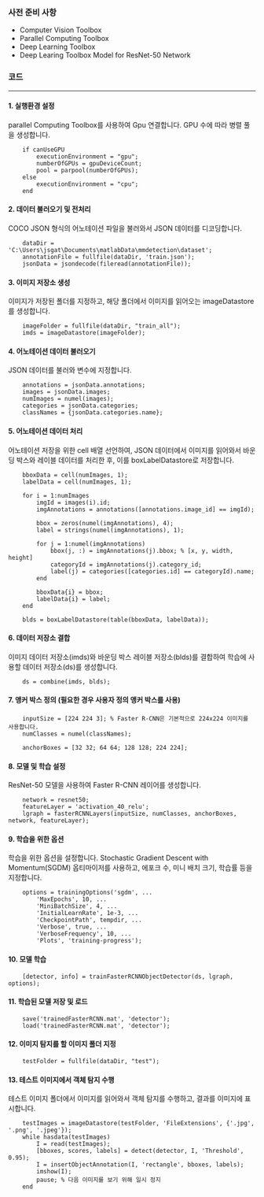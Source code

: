 ### 사전 준비 사항 
- Computer Vision Toolbox
- Parallel Computing Toolbox
- Deep Learning Toolbox
- Deep Learing Toolbox Model for ResNet-50 Network
  
### 코드
-----

#### 1. 실행환경 설정
parallel Computing Toolbox를 사용하여 Gpu 연결합니다. GPU 수에 따라 병렬 풀을 생성합니다.

        if canUseGPU
            executionEnvironment = "gpu";
            numberOfGPUs = gpuDeviceCount;
            pool = parpool(numberOfGPUs);
        else
            executionEnvironment = "cpu";
        end

#### 2. 데이터 불러오기 및 전처리
COCO JSON 형식의 어노테이션 파일을 불러와서 JSON 데이터를 디코딩합니다.

        dataDir = 'C:\Users\jsgat\Documents\matlabData\mmdetection\dataset';
        annotationFile = fullfile(dataDir, 'train.json');
        jsonData = jsondecode(fileread(annotationFile));


#### 3. 이미지 저장소 생성
이미지가 저장된 폴더를 지정하고, 해당 폴더에서 이미지를 읽어오는 imageDatastore를 생성합니다.
        
        imageFolder = fullfile(dataDir, "train_all");
        imds = imageDatastore(imageFolder);
        
#### 4. 어노테이션 데이터 불러오기
JSON 데이터를 불러와 변수에 지정합니다.
        
        annotations = jsonData.annotations;
        images = jsonData.images;
        numImages = numel(images);
        categories = jsonData.categories;
        classNames = {jsonData.categories.name};

#### 5. 어노테이션 데이터 처리
어노테이션 저장을 위한 cell 배열 선언하여, JSON 데이터에서 이미지를 읽어와서 바운딩 박스와 레이블 데이터를 처리한 후, 이를 boxLabelDatastore로 저장합니다.
        
        bboxData = cell(numImages, 1);
        labelData = cell(numImages, 1);
        
        for i = 1:numImages
            imgId = images(i).id;
            imgAnnotations = annotations([annotations.image_id] == imgId);
            
            bbox = zeros(numel(imgAnnotations), 4);
            label = strings(numel(imgAnnotations), 1);
            
            for j = 1:numel(imgAnnotations)
                bbox(j, :) = imgAnnotations(j).bbox; % [x, y, width, height]
                categoryId = imgAnnotations(j).category_id;
                label(j) = categories([categories.id] == categoryId).name;
            end
        
            bboxData{i} = bbox;
            labelData{i} = label;
        end
        
        blds = boxLabelDatastore(table(bboxData, labelData));


#### 6. 데이터 저장소 결합
이미지 데이터 저장소(imds)와 바운딩 박스 레이블 저장소(blds)를 결합하여 학습에 사용할 데이터 저장소(ds)를 생성합니다.
        
        ds = combine(imds, blds);

#### 7. 앵커 박스 정의 (필요한 경우 사용자 정의 앵커 박스를 사용)
        
        inputSize = [224 224 3]; % Faster R-CNN은 기본적으로 224x224 이미지를 사용합니다.
        numClasses = numel(classNames);

        anchorBoxes = [32 32; 64 64; 128 128; 224 224];

#### 8.  모델 및 학습 설정
ResNet-50 모델을 사용하여 Faster R-CNN 레이어를 생성합니다.
        
        network = resnet50;
        featureLayer = 'activation_40_relu';
        lgraph = fasterRCNNLayers(inputSize, numClasses, anchorBoxes, network, featureLayer);

#### 9. 학습을 위한 옵션
학습을 위한 옵션을 설정합니다. Stochastic Gradient Descent with Momentum(SGDM) 옵티마이저를 사용하고, 에포크 수, 미니 배치 크기, 학습률 등을 지정합니다.

        options = trainingOptions('sgdm', ...
            'MaxEpochs', 10, ...
            'MiniBatchSize', 4, ...
            'InitialLearnRate', 1e-3, ...
            'CheckpointPath', tempdir, ...
            'Verbose', true, ...
            'VerboseFrequency', 10, ...
            'Plots', 'training-progress');

#### 10. 모델 학습

        [detector, info] = trainFasterRCNNObjectDetector(ds, lgraph, options);

#### 11. 학습된 모델 저장 및 로드

        save('trainedFasterRCNN.mat', 'detector');
        load('trainedFasterRCNN.mat', 'detector');

#### 12. 이미지 탐지를 할 이미지 폴더 지정
        testFolder = fullfile(dataDir, "test");

#### 13. 테스트 이미지에서 객체 탐지 수행
테스트 이미지 폴더에서 이미지를 읽어와서 객체 탐지를 수행하고, 결과를 이미지에 표시합니다.

        testImages = imageDatastore(testFolder, 'FileExtensions', {'.jpg', '.png', '.jpeg'});
        while hasdata(testImages)
            I = read(testImages);
            [bboxes, scores, labels] = detect(detector, I, 'Threshold', 0.95);
            I = insertObjectAnnotation(I, 'rectangle', bboxes, labels);
            imshow(I);
            pause; % 다음 이미지를 보기 위해 일시 정지
        end
